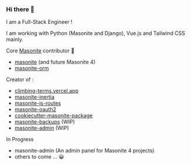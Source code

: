 ### Hi there 👋

I am a Full-Stack Engineer !

I am working with Python (Masonite and Django), Vue.js and Tailwind CSS mainly.

Core [Masonite](https://docs.masoniteproject.com/) contributor :rocket:
- [masonite](https://github.com/MasoniteFramework/masonite/) (and future Masonite 4)
- [masonite-orm](https://github.com/MasoniteFramework/orm/)

Creator of :
- [climbing-terms.vercel.app](https://climbing-terms.vercel.app)
- [masonite-inertia](https://github.com/girardinsamuel/masonite-inertia/)
- [masonite-js-routes](https://github.com/girardinsamuel/masonite-js-routes/)
- [masonite-oauth2](https://github.com/girardinsamuel/masonite-oauth2/)
- [cookiecutter-masonite-package](https://github.com/girardinsamuel/cookiecutter-masonite-package/)
- [masonite-backups](https://github.com/girardinsamuel/masonite-backups/) (WIP)
- [masonite-admin](https://github.com/girardinsamuel/masonite-admin/) (WIP)


In Progress
- masonite-admin (An admin panel for Masonite 4 projects)
- others to come ... 😀
